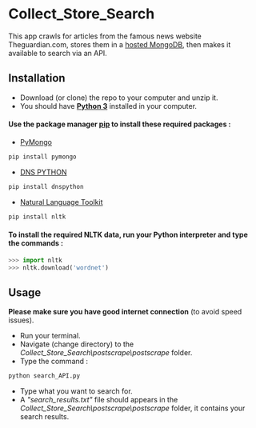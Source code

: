 # Collect_Store_Search
This app crawls for articles from the famous news website Theguardian.com, stores them in a [hosted MongoDB](https://www.mongodb.com/cloud/atlas), then makes it available to search via an API.

## Installation
 - Download (or clone) the repo to your computer and unzip it.
 - You should have [**Python 3**](https://www.python.org/downloads/) installed in your computer.

#### Use the package manager [pip](https://pip.pypa.io/en/stable/) to install these required packages :

 - [PyMongo](https://api.mongodb.com/python/current/)  
```bash
pip install pymongo
```
 - [DNS PYTHON](http://www.dnspython.org/)  
```bash
pip install dnspython
```
 - [Natural Language Toolkit](https://www.nltk.org/)  
```bash
pip install nltk
```
#### To install the required NLTK data, run your Python interpreter and type the commands :
```python
>>> import nltk
>>> nltk.download('wordnet')
```

## Usage
**Please make sure you have good internet connection** (to avoid speed issues).
- Run your terminal.
- Navigate (change directory) to the *Collect_Store_Search\postscrape\postscrape* folder.
- Type the command :
```bash
python search_API.py
```
- Type what you want to search for.
- A *"search_results.txt"* file should appears in the *Collect_Store_Search\postscrape\postscrape* folder, it contains your search results.

